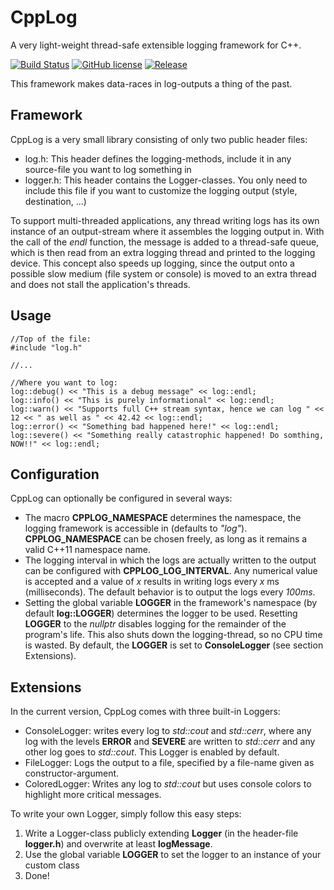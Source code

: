 # CppLog
A very light-weight thread-safe extensible logging framework for C++.

[![Build Status](https://travis-ci.org/doe300/cpplog.svg)](https://travis-ci.org/doe300/cpplog)
[![GitHub license](https://img.shields.io/github/license/doe300/cpplog.svg)](https://github.com/doe300/cpplog/blob/master/LICENSE)
[![Release](https://img.shields.io/github/tag/doe300/cpplog.svg)](https://github.com/doe300/cpplog/releases/latest)

This framework makes data-races in log-outputs a thing of the past.

## Framework
CppLog is a very small library consisting of only two public header files:

- log.h: This header defines the logging-methods, include it in any source-file you want to log something in
- logger.h: This header contains the Logger-classes. You only need to include this file if you want to customize the logging output (style, destination, ...)

To support multi-threaded applications, any thread writing logs has its own instance of an output-stream where it assembles the logging output in.
With the call of the *endl* function, the message is added to a thread-safe queue, which is then read from an extra logging thread and printed to the logging device.
This concept also speeds up logging, since the output onto a possible slow medium (file system or console) is moved to an extra thread and does not stall the application's threads.

## Usage

    //Top of the file:
    #include "log.h"
    
    //...
    
    //Where you want to log:
    log::debug() << "This is a debug message" << log::endl;
    log::info() << "This is purely informational" << log::endl;
    log::warn() << "Supports full C++ stream syntax, hence we can log " << 12 << " as well as " << 42.42 << log::endl;
    log::error() << "Something bad happened here!" << log::endl;
    log::severe() << "Something really catastrophic happened! Do somthing, NOW!!" << log::endl;

## Configuration

CppLog can optionally be configured in several ways:

- The macro **CPPLOG_NAMESPACE** determines the namespace, the logging framework is accessible in (defaults to *"log"*).
**CPPLOG_NAMESPACE** can be chosen freely, as long as it remains a valid C++11 namespace name.
- The logging interval in which the logs are actually written to the output can be configured with **CPPLOG_LOG_INTERVAL**. 
Any numerical value is accepted and a value of *x* results in writing logs every *x* ms (milliseconds). 
The default behavior is to output the logs every *100ms*.
- Setting the global variable **LOGGER** in the framework's namespace (by default **log::LOGGER**) determines the logger to be used.
Resetting **LOGGER** to the *nullptr* disables logging for the remainder of the program's life. 
This also shuts down the logging-thread, so no CPU time is wasted. By default, the **LOGGER** is set to **ConsoleLogger** (see section Extensions).

## Extensions
In the current version, CppLog comes with three built-in Loggers:

- ConsoleLogger: writes every log to *std::cout* and *std::cerr*, 
where any log with the levels **ERROR** and **SEVERE** are written to *std::cerr* and any other log goes to *std::cout*.
This Logger is enabled by default.
- FileLogger: Logs the output to a file, specified by a file-name given as constructor-argument.
- ColoredLogger: Writes any log to *std::cout* but uses console colors to highlight more critical messages.

To write your own Logger, simply follow this easy steps:

1. Write a Logger-class publicly extending **Logger** (in the header-file **logger.h**) and overwrite at least **logMessage**.
2. Use the global variable **LOGGER** to set the logger to an instance of your custom class
3. Done!